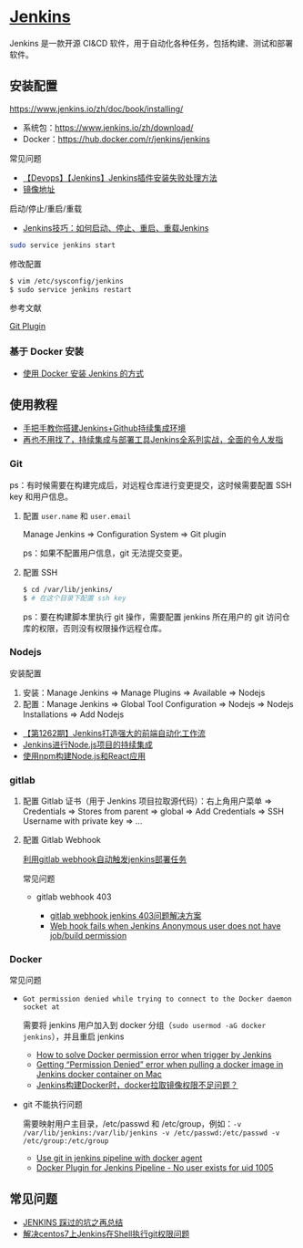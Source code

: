 # [Jenkins](https://www.jenkins.io/zh/)

Jenkins 是一款开源 CI&CD 软件，用于自动化各种任务，包括构建、测试和部署软件。

## 安装配置

https://www.jenkins.io/zh/doc/book/installing/

- 系统包：https://www.jenkins.io/zh/download/
- Docker：https://hub.docker.com/r/jenkins/jenkins

常见问题

- [【Devops】【Jenkins】Jenkins插件安装失败处理方法](http://mirror.esuni.jp/jenkins/)
- [镜像地址](http://mirrors.jenkins-ci.org/status.html)

启动/停止/重启/重载

- [Jenkins技巧：如何启动、停止、重启、重载Jenkins](https://www.cnblogs.com/dzblog/p/6962810.html)

```bash
sudo service jenkins start
```

修改配置

```bash
$ vim /etc/sysconfig/jenkins
$ sudo service jenkins restart
```

参考文献

[Git Plugin](https://wiki.jenkins.io/pages/viewpage.action?pageId=99058510&navigatingVersions=true)

### 基于 Docker 安装

- [使用 Docker 安装 Jenkins 的方式](https://segmentfault.com/a/1190000021925039)

## 使用教程

- [手把手教你搭建Jenkins+Github持续集成环境](https://github.com/muyinchen/woker/blob/master/%E9%9B%86%E6%88%90%E6%B5%8B%E8%AF%95%E7%8E%AF%E5%A2%83%E6%90%AD%E5%BB%BA/%E6%89%8B%E6%8A%8A%E6%89%8B%E6%95%99%E4%BD%A0%E6%90%AD%E5%BB%BAJenkins%2BGithub%E6%8C%81%E7%BB%AD%E9%9B%86%E6%88%90%E7%8E%AF%E5%A2%83.md)
- [再也不用找了，持续集成与部署工具Jenkins全系列实战，全面的令人发指](https://segmentfault.com/a/1190000023915935)

### Git

ps：有时候需要在构建完成后，对远程仓库进行变更提交，这时候需要配置 SSH key 和用户信息。

1. 配置 `user.name` 和 `user.email`

    Manage Jenkins => Configuration System => Git plugin

    ps：如果不配置用户信息，git 无法提交变更。

2. 配置 SSH

    ```bash
    $ cd /var/lib/jenkins/
    $ # 在这个目录下配置 ssh key
    ```

    ps：要在构建脚本里执行 git 操作，需要配置 jenkins 所在用户的 git 访问仓库的权限，否则没有权限操作远程仓库。

### Nodejs

安装配置

1. 安装：Manage Jenkins => Manage Plugins => Available => Nodejs
2. 配置：Manage Jenkins => Global Tool Configuration => Nodejs => Nodejs Installations => Add Nodejs

- [【第1262期】Jenkins打造强大的前端自动化工作流](https://juejin.im/entry/6844903601643454471)
- [Jenkins进行Node.js项目的持续集成](https://axiu.me/coding/jenkins-run-nodejs-project/)
- [使用npm构建Node.js和React应用 ](https://www.jenkins.io/zh/doc/tutorials/build-a-node-js-and-react-app-with-npm/)

### gitlab

1. 配置 Gitlab 证书（用于 Jenkins 项目拉取源代码）：右上角用户菜单 => Credentials => Stores from parent => global => Add Credentials => SSH Username with private key => ...
2. 配置 Gitlab Webhook

    [利用gitlab webhook自动触发jenkins部署任务](https://hadestang.github.io/2018/03/22/%E5%88%A9%E7%94%A8gitlab-webhook%E8%87%AA%E5%8A%A8%E8%A7%A6%E5%8F%91jenkins%E9%83%A8%E7%BD%B2%E4%BB%BB%E5%8A%A1/)

    常见问题

    - gitlab webhook 403

        - [gitlab webhook jenkins 403问题解决方案](https://www.cnblogs.com/kaerxifa/p/11671961.html)
        - [Web hook fails when Jenkins Anonymous user does not have job/build permission](https://github.com/jenkinsci/gitlab-plugin/issues/375)

### Docker

常见问题

- `Got permission denied while trying to connect to the Docker daemon socket at `

    需要将 jenkins 用户加入到 docker 分组（`sudo usermod -aG docker jenkins`），并且重启 jenkins

    - [How to solve Docker permission error when trigger by Jenkins](https://stackoverflow.com/questions/44444099/how-to-solve-docker-permission-error-when-trigger-by-jenkins)
    - [Getting “Permission Denied” error when pulling a docker image in Jenkins docker container on Mac](https://medium.com/swlh/getting-permission-denied-error-when-pulling-a-docker-image-in-jenkins-docker-container-on-mac-b335af02ebca)
    - [Jenkins构建Docker时，docker拉取镜像权限不足问题？](https://segmentfault.com/q/1010000010647228)

- git 不能执行问题

    需要映射用户主目录，/etc/passwd 和 /etc/group，例如：`-v /var/lib/jenkins:/var/lib/jenkins -v /etc/passwd:/etc/passwd -v /etc/group:/etc/group`

    - [Use git in jenkins pipeline with docker agent](https://stackoverflow.com/questions/42426325/use-git-in-jenkins-pipeline-with-docker-agent)
    - [Docker Plugin for Jenkins Pipeline - No user exists for uid 1005](https://stackoverflow.com/questions/42404473/docker-plugin-for-jenkins-pipeline-no-user-exists-for-uid-1005)


## 常见问题

- [JENKINS 踩过的坑之再总结](https://www.cnblogs.com/vana/p/8707651.html)
- [解决centos7上Jenkins在Shell执行git权限问题](https://blog.csdn.net/abc81163788/article/details/105407160)

